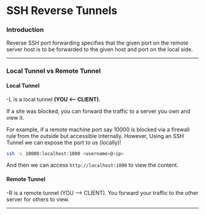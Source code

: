 # SSH Reverse Tunnels

### Introduction

Reverse SSH port forwarding specifies that the given port on the remote server host is to be forwarded to the given host and port on the local side.

***

### Local Tunnel vs Remote Tunnel

#### Local Tunnel

\-L is a local tunnel **(YOU <-- CLIENT)**.

If a site was blocked, you can forward the traffic to a server you own and view it.

For example, if a remote machine port say 10000 is blocked via a firewall rule from the outside but accessible internally. However, Using an SSH Tunnel we can expose the port to us (locally)!

```bash
ssh -L 10000:localhost:1000 <username>@<ip>
```

And then we can access `http://localhost:1000` to view the content.

#### Remote Tunnel

\-R is a remote tunnel (YOU --> CLIENT). You forward your traffic to the other server for others to view.

***
